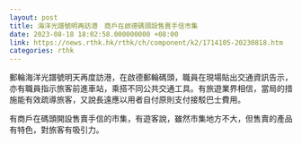 ```yaml
---
layout: post
title: 海洋光譜號明再訪港　商戶在啟德碼頭設售賣手信市集
date: 2023-08-18 18:02:58.000000000 +08:00
link: https://news.rthk.hk/rthk/ch/component/k2/1714105-20230818.htm
categories: rthk
---
```


郵輪海洋光譜號明天再度訪港，在啟德郵輪碼頭，職員在現場貼出交通資訊告示，亦有職員指示旅客前進車站，乘搭不同公共交通工具。有旅遊業界相信，當局的措施能有效疏導旅客，又說長遠應以用者自付原則支付接駁巴士費用。

有商戶在碼頭開設售賣手信的市集，有遊客說，雖然市集地方不大，但售賣的產品有特色，對旅客有吸引力。
